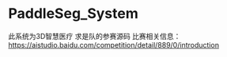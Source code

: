 # PaddleSeg_System
此系统为3D智慧医疗 求是队的参赛源码
比赛相关信息：https://aistudio.baidu.com/competition/detail/889/0/introduction
